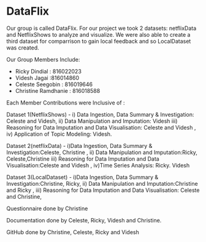 # DataFlix

Our group is called DataFlix. 
For our project we took 2 datasets: netflixData and NetflixShows to analyze and visualize. 
We were also able to create a third dataset for comparrison to gain local feedback and so LocalDataset was created. 

Our Group Members Include: 

- Ricky Dindial : 816022023
- Videsh Jagai  :816014860
- Celeste Seegobin  : 816019646
- Christine Ramdhanie : 816018588

Each Member Contributions were Inclusive of : 

Dataset 1(NetflixShows) - i) Data Ingestion, Data Summary & Investigation: Celeste and Videsh, 
                          ii) Data Manipulation and Imputation: Videsh 
                          iii) Reasoning for Data Imputation and Data Visualisation: Celeste and Videsh , 
                          iv) Application of Topic Modeling: Videsh. 


Dataset 2(netflixData) - i)Data Ingestion, Data Summary & Investigation:Celeste, Christine , 
                        ii) Data Manipulation and Imputation:Ricky, Celeste,Christine 
                        iii) Reasoning for Data Imputation and Data Visualisation:Celeste and Videsh ,
                         iv)Time Series Analysis: Ricky. Videsh

Dataset 3(LocalDataset) - i)Data Ingestion, Data Summary & Investigation:Christine, Ricky, 
                         ii) Data Manipulation and Imputation:Christine and Ricky , 
                        iii) Reasoning for Data Imputation and Data Visualisation: Celeste and Christine,

Questionnaire done by Christine

Documentation done by Celeste, Ricky, Videsh and Christine.

GitHub done by Christine, Celeste, Ricky and Videsh
